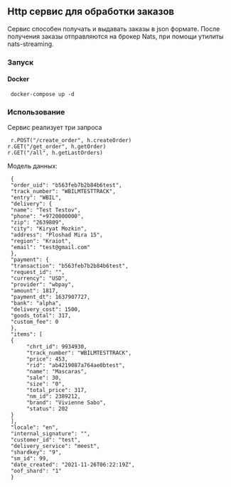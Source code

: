 ## Http сервис для обработки заказов
Сервис способен  получать и выдавать заказы в json формате. После получения заказы отправляются на брокер Nats, при помощи утилиты nats-streaming.

### Запуск

#### Docker

     docker-compose up -d


### Использование

Сервис реализует три запроса

     r.POST("/create_order", h.createOrder)
	r.GET("/get_order", h.getOrder)
	r.GET("/all", h.getLastOrders)

Модель данных:

     {
     "order_uid": "b563feb7b2b84b6test",
     "track_number": "WBILMTESTTRACK",
     "entry": "WBIL",
     "delivery": {
     "name": "Test Testov",
     "phone": "+9720000000",
     "zip": "2639809",
     "city": "Kiryat Mozkin",
     "address": "Ploshad Mira 15",
     "region": "Kraiot",
     "email": "test@gmail.com"
     },
     "payment": {
     "transaction": "b563feb7b2b84b6test",
     "request_id": "",
     "currency": "USD",
     "provider": "wbpay",
     "amount": 1817,
     "payment_dt": 1637907727,
     "bank": "alpha",
     "delivery_cost": 1500,
     "goods_total": 317,
     "custom_fee": 0
     },
     "items": [
     {
          "chrt_id": 9934930,
          "track_number": "WBILMTESTTRACK",
          "price": 453,
          "rid": "ab4219087a764ae0btest",
          "name": "Mascaras",
          "sale": 30,
          "size": "0",
          "total_price": 317,
          "nm_id": 2389212,
          "brand": "Vivienne Sabo",
          "status": 202
     }
     ],
     "locale": "en",
     "internal_signature": "",
     "customer_id": "test",
     "delivery_service": "meest",
     "shardkey": "9",
     "sm_id": 99,
     "date_created": "2021-11-26T06:22:19Z",
     "oof_shard": "1"
     }







